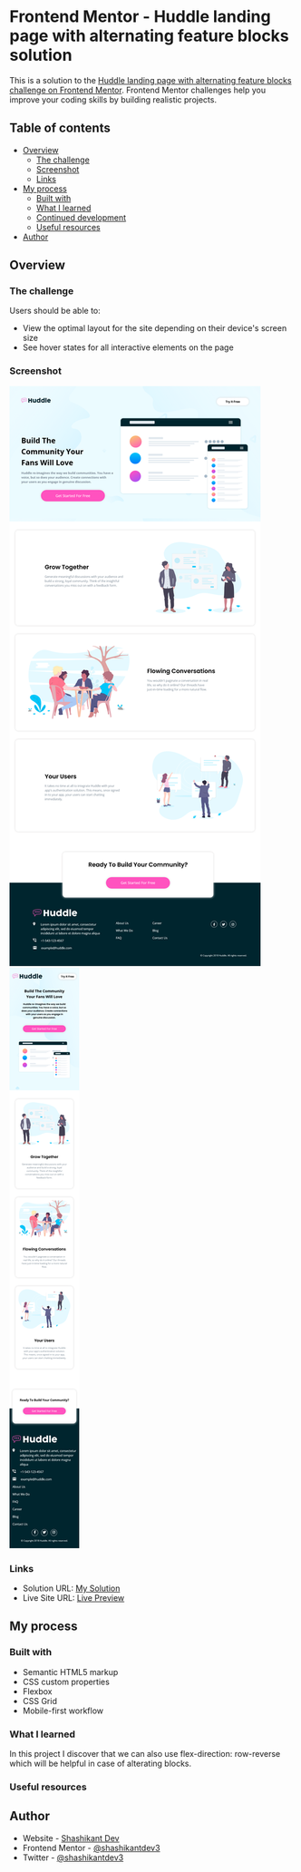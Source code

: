 # Frontend Mentor - Huddle landing page with alternating feature blocks solution

This is a solution to the [Huddle landing page with alternating feature blocks challenge on Frontend Mentor](https://www.frontendmentor.io/challenges/huddle-landing-page-with-alternating-feature-blocks-5ca5f5981e82137ec91a5100). Frontend Mentor challenges help you improve your coding skills by building realistic projects. 

## Table of contents

- [Overview](#overview)
  - [The challenge](#the-challenge)
  - [Screenshot](#screenshot)
  - [Links](#links)
- [My process](#my-process)
  - [Built with](#built-with)
  - [What I learned](#what-i-learned)
  - [Continued development](#continued-development)
  - [Useful resources](#useful-resources)
- [Author](#author)

## Overview

### The challenge

Users should be able to:

- View the optimal layout for the site depending on their device's screen size
- See hover states for all interactive elements on the page

### Screenshot

![](./screenshot-desktop.png)
![](./screenshot-mobile.png)


### Links

- Solution URL: [My Solution](https://github.com/shashikantdev3/FrontendMentor-huddle-landing-page-with-alternating-feature-blocks-master)
- Live Site URL: [Live Preview](https://your-live-site-url.com)

## My process

### Built with

- Semantic HTML5 markup
- CSS custom properties
- Flexbox
- CSS Grid
- Mobile-first workflow

### What I learned


In this project I discover that we can also use flex-direction: row-reverse which will be helpful in case of alterating blocks.



### Useful resources

## Author

- Website - [Shashikant Dev](https://www.your-site.com)
- Frontend Mentor - [@shashikantdev3](https://www.frontendmentor.io/profile/shashikantdev3)
- Twitter - [@shashikantdev3](https://www.twitter.com/shashikantdev3)